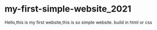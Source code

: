 # my-first-simple-website_2021
Hello,this is my first website,this is so simple website. build in html or css
